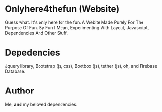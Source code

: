 # Onlyhere4thefun (Website)
Guess what. It's only here for the fun. A Webite Made Purely For The Purpose Of Fun. By Fun I Mean, Experimenting With Layout, Javascript, Dependencies And Other Stuff.

# Depedencies
Jquery library, Bootstrap (js, css), Bootbox (js), tether (js), oh, and Firebase Database.

# Author
Me, **and** my beloved dependencies.
